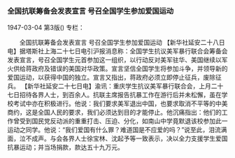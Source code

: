 ### 全国抗联筹备会发表宣言  号召全国学生参加爱国运动

1947-03-04
第3版()
专栏：

　　全国抗联筹备会发表宣言
    号召全国学生参加爱国运动
    【新华社延安二十八日电】据塔斯社上海二十七日电引沪报消息称：全国学生抗议美军暴行联合会筹备会发表宣言，号召全国学生元首参加这一组织，以行动反对美军驻华、美国继续以军火供给蒋政府及错误的美国对华政策。宣言坚信全国学生将参加斗争，并领导新的爱国运动，以获得中国的独立。宣言又指出，蒋政府必须立即停止征兵，废除征兵。
    【新华社延安二十七日电】渝讯：重庆学生抗议美军暴行联合会，上月二十七日招待各界人士，到百余人。抗联主席报告抗暴工作在游行后并未松懈，虽在学校考试中亦在积极进行。他说：我们要求美军退出中国，也要求取消不平等的中美商约，这是全国人民的要求，我们必须达到目的才能停止。他沉痛指出：他们的工作曾受到国民党反动派的重重打击、压迫、分化，如南山中学竟默退该校参加此一运动之同学。他说：“我们爱国有什么罪？难道国是不应爱的吗？”说至此，泪流满面，泣不成声。与会各界人士徐宝林、沈起予等一致表示，决以全力支援学生爱国抗暴运动；并当场捐款，款达五十九万元。
